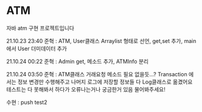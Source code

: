 # ATM

자바 atm 구현 프로젝트입니다

21.10.23 23:40
준혁 : ATM, User클래스 Arraylist 형태로 선언, get,set 추가, main에서 User 더미데이터 추가

21.10.24 00:22
준혁 : Admin get, 메소드 추가, ATMInfo 분리

21.10.24 03:50
준혁 : ATM클래스 거래요청 메소드 필요 없을듯...?
      Transaction 에서는 정보 변경만 수행해주고 나머지 로그에 저장할 정보들 다 Log클래스로 옮겼어요
      테스트는 다 못해봐서 하다가 오류나는거나 궁금한거 있음 물어봐주세요!
      
수현 : push test2